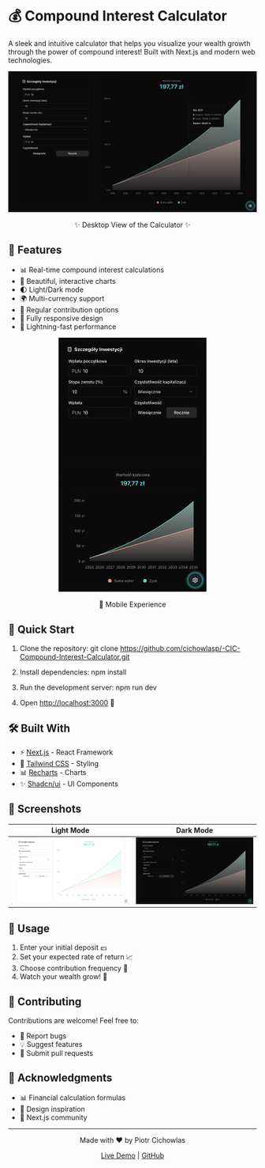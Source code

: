 # 💰 Compound Interest Calculator

A sleek and intuitive calculator that helps you visualize your wealth growth through the power of compound interest! Built with Next.js and modern web technologies.

![Desktop Preview](./public/desktop-preview.png)

<p align="center">✨ Desktop View of the Calculator ✨</p>

## 🌟 Features

-   📊 Real-time compound interest calculations
-   🎨 Beautiful, interactive charts
-   🌓 Light/Dark mode
-   🌍 Multi-currency support
-   🔄 Regular contribution options
-   📱 Fully responsive design
-   🚀 Lightning-fast performance

<div align="center">
  <img src="./public/mobile-preview.png" width="300" alt="Mobile Preview">
  <p>📱 Mobile Experience</p>
</div>

## 🚀 Quick Start

1. Clone the repository:
   git clone https://github.com/cichowlasp/-CIC-Compound-Interest-Calculator.git

2. Install dependencies:
   npm install

3. Run the development server:
   npm run dev

4. Open [http://localhost:3000](http://localhost:3000) 🎉

## 🛠️ Built With

-   ⚡️ [Next.js](https://nextjs.org) - React Framework
-   🎨 [Tailwind CSS](https://tailwindcss.com) - Styling
-   📊 [Recharts](https://recharts.org) - Charts
-   ✨ [Shadcn/ui](https://ui.shadcn.com) - UI Components

## 📸 Screenshots

| Light Mode                             | Dark Mode                            |
| -------------------------------------- | ------------------------------------ |
| ![Light Mode](./public/light-mode.png) | ![Dark Mode](./public/dark-mode.png) |

## 🎯 Usage

1. Enter your initial deposit 💵
2. Set your expected rate of return 📈
3. Choose contribution frequency 🔄
4. Watch your wealth grow! 🚀

## 🤝 Contributing

Contributions are welcome! Feel free to:

-   🐛 Report bugs
-   💡 Suggest features
-   🔧 Submit pull requests

## 🙏 Acknowledgments

-   📊 Financial calculation formulas
-   🎨 Design inspiration
-   🚀 Next.js community

---

<div align="center">
  Made with ❤️ by Piotr Cichowlas
  
  [Live Demo](https://cic-piotr-cichowlas-projects.vercel.app/) | [GitHub](https://github.com/cichowlasp/-CIC-Compound-Interest-Calculator)
</div>
